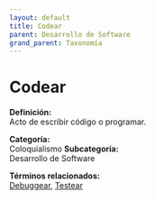 ```yaml
---
layout: default
title: Codear
parent: Desarrollo de Software
grand_parent: Taxonomía
---
```


# Codear

**Definición:**  
Acto de escribir código o programar.

**Categoría:**  
Coloquialismo 
**Subcategoría:**  
Desarrollo de Software

**Términos relacionados:**  
[Debuggear](https://maleniski.github.io/diccionario-angl-tec-mx/docs/taxonomia/coloquialismo/desarrollo-de-software/debuggear.html), [Testear](https://maleniski.github.io/diccionario-angl-tec-mx/docs/taxonomia/coloquialismo/desarrollo-de-software/testear.html)
